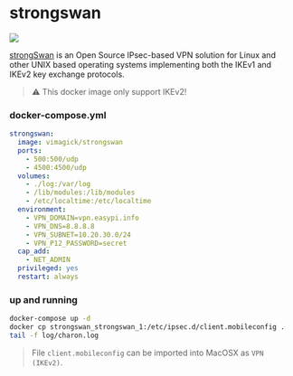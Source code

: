 strongswan
==========

![](https://badge.imagelayers.io/vimagick/strongswan:latest.svg)

[strongSwan][1] is an Open Source IPsec-based VPN solution for Linux and other
UNIX based operating systems implementing both the IKEv1 and IKEv2 key exchange
protocols.

> :warning: This docker image only support IKEv2!

### docker-compose.yml

```yaml
strongswan:
  image: vimagick/strongswan
  ports:
    - 500:500/udp
    - 4500:4500/udp
  volumes:
    - ./log:/var/log
    - /lib/modules:/lib/modules
    - /etc/localtime:/etc/localtime
  environment:
    - VPN_DOMAIN=vpn.easypi.info
    - VPN_DNS=8.8.8.8
    - VPN_SUBNET=10.20.30.0/24
    - VPN_P12_PASSWORD=secret
  cap_add:
    - NET_ADMIN
  privileged: yes
  restart: always
```

### up and running

```bash
docker-compose up -d
docker cp strongswan_strongswan_1:/etc/ipsec.d/client.mobileconfig .
tail -f log/charon.log
```

> File `client.mobileconfig` can be imported into MacOSX as `VPN (IKEv2)`.

[1]: https://strongswan.org/
